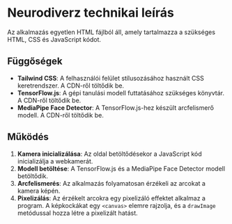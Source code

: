 # Neurodiverz technikai leírás

Az alkalmazás egyetlen HTML fájlból áll, amely tartalmazza a szükséges HTML, CSS és JavaScript kódot.

## Függőségek

-   **Tailwind CSS**: A felhasználói felület stílusozásához használt CSS keretrendszer. A CDN-ről töltődik be.
-   **TensorFlow.js**: A gépi tanulási modell futtatásához szükséges könyvtár. A CDN-ről töltődik be.
-   **MediaPipe Face Detector**: A TensorFlow.js-hez készült arcfelismerő modell. A CDN-ről töltődik be.

## Működés

1.  **Kamera inicializálása**: Az oldal betöltődésekor a JavaScript kód inicializálja a webkamerát.
2.  **Modell betöltése**: A TensorFlow.js és a MediaPipe Face Detector modell betöltődik.
3.  **Arcfelismerés**: Az alkalmazás folyamatosan érzékeli az arcokat a kamera képén.
4.  **Pixelizálás**: Az érzékelt arcokra egy pixelizáló effektet alkalmaz a program. A képkockákat egy `<canvas>` elemre rajzolja, és a `drawImage` metódussal hozza létre a pixelizált hatást.